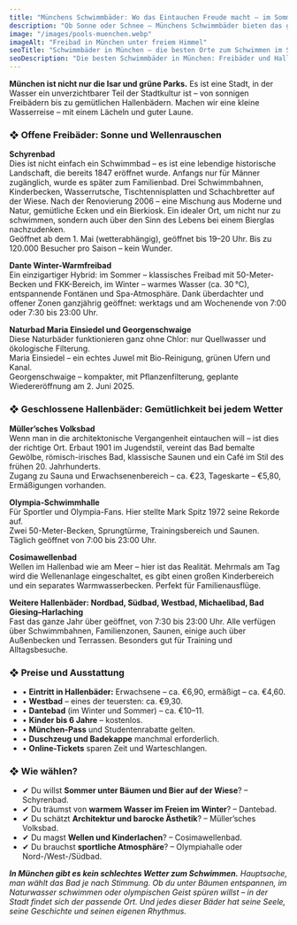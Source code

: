 ```yaml
---
title: "Münchens Schwimmbäder: Wo das Eintauchen Freude macht — im Sommer und im Winter"
description: "Ob Sonne oder Schnee – Münchens Schwimmbäder bieten das ganze Jahr über Badespaß. Wir zeigen die schönsten Freibäder und Hallenbäder, geben Tipps zu Preisen, Ausstattung und Atmosphäre."
image: "/images/pools-muenchen.webp"
imageAlt: "Freibad in München unter freiem Himmel"
seoTitle: "Schwimmbäder in München – die besten Orte zum Schwimmen im Sommer und Winter"
seoDescription: "Die besten Schwimmbäder in München: Freibäder und Hallenbäder, Preise, Atmosphäre, Empfehlungen und Besonderheiten. Ein Überblick für alle, die gerne schwimmen."
---
```


**München ist nicht nur die Isar und grüne Parks.** Es ist eine Stadt, in der Wasser ein unverzichtbarer Teil der Stadtkultur ist – von sonnigen Freibädern bis zu gemütlichen Hallenbädern. Machen wir eine kleine Wasserreise – mit einem Lächeln und guter Laune.

### ❖ Offene Freibäder: Sonne und Wellenrauschen

**Schyrenbad**  
Dies ist nicht einfach ein Schwimmbad – es ist eine lebendige historische Landschaft, die bereits 1847 eröffnet wurde. Anfangs nur für Männer zugänglich, wurde es später zum Familienbad. Drei Schwimmbahnen, Kinderbecken, Wasserrutsche, Tischtennisplatten und Schachbretter auf der Wiese. Nach der Renovierung 2006 – eine Mischung aus Moderne und Natur, gemütliche Ecken und ein Bierkiosk. Ein idealer Ort, um nicht nur zu schwimmen, sondern auch über den Sinn des Lebens bei einem Bierglas nachzudenken.  
Geöffnet ab dem 1. Mai (wetterabhängig), geöffnet bis 19–20 Uhr. Bis zu 120.000 Besucher pro Saison – kein Wunder.

**Dante Winter-Warmfreibad**  
Ein einzigartiger Hybrid: im Sommer – klassisches Freibad mit 50-Meter-Becken und FKK-Bereich, im Winter – warmes Wasser (ca. 30 °C), entspannende Fontänen und Spa-Atmosphäre. Dank überdachter und offener Zonen ganzjährig geöffnet: werktags und am Wochenende von 7:00 oder 7:30 bis 23:00 Uhr.

**Naturbad Maria Einsiedel und Georgenschwaige**  
Diese Naturbäder funktionieren ganz ohne Chlor: nur Quellwasser und ökologische Filterung.  
Maria Einsiedel – ein echtes Juwel mit Bio-Reinigung, grünen Ufern und Kanal.  
Georgenschwaige – kompakter, mit Pflanzenfilterung, geplante Wiedereröffnung am 2. Juni 2025.

### ❖ Geschlossene Hallenbäder: Gemütlichkeit bei jedem Wetter

**Müller’sches Volksbad**  
Wenn man in die architektonische Vergangenheit eintauchen will – ist dies der richtige Ort. Erbaut 1901 im Jugendstil, vereint das Bad bemalte Gewölbe, römisch-irisches Bad, klassische Saunen und ein Café im Stil des frühen 20. Jahrhunderts.  
Zugang zu Sauna und Erwachsenenbereich – ca. €23, Tageskarte – €5,80, Ermäßigungen vorhanden.

**Olympia-Schwimmhalle**  
Für Sportler und Olympia-Fans. Hier stellte Mark Spitz 1972 seine Rekorde auf.  
Zwei 50-Meter-Becken, Sprungtürme, Trainingsbereich und Saunen. Täglich geöffnet von 7:00 bis 23:00 Uhr.

**Cosimawellenbad**  
Wellen im Hallenbad wie am Meer – hier ist das Realität. Mehrmals am Tag wird die Wellenanlage eingeschaltet, es gibt einen großen Kinderbereich und ein separates Warmwasserbecken. Perfekt für Familienausflüge.

**Weitere Hallenbäder: Nordbad, Südbad, Westbad, Michaelibad, Bad Giesing–Harlaching**  
Fast das ganze Jahr über geöffnet, von 7:30 bis 23:00 Uhr. Alle verfügen über Schwimmbahnen, Familienzonen, Saunen, einige auch über Außenbecken und Terrassen. Besonders gut für Training und Alltagsbesuche.

### ❖ Preise und Ausstattung

- • **Eintritt in Hallenbäder:** Erwachsene – ca. €6,90, ermäßigt – ca. €4,60.  
- • **Westbad** – eines der teuersten: ca. €9,30.  
- • **Dantebad** (im Winter und Sommer) – ca. €10–11.  
- • **Kinder bis 6 Jahre** – kostenlos.  
- • **München-Pass** und Studentenrabatte gelten.  
- • **Duschzeug und Badekappe** manchmal erforderlich.  
- • **Online-Tickets** sparen Zeit und Warteschlangen.

### ❖ Wie wählen?

- ✔ Du willst **Sommer unter Bäumen und Bier auf der Wiese**? – Schyrenbad.  
- ✔ Du träumst von **warmem Wasser im Freien im Winter**? – Dantebad.  
- ✔ Du schätzt **Architektur und barocke Ästhetik**? – Müller’sches Volksbad.  
- ✔ Du magst **Wellen und Kinderlachen**? – Cosimawellenbad.  
- ✔ Du brauchst **sportliche Atmosphäre**? – Olympiahalle oder Nord-/West-/Südbad.

_**In München gibt es kein schlechtes Wetter zum Schwimmen.** Hauptsache, man wählt das Bad je nach Stimmung. Ob du unter Bäumen entspannen, im Naturwasser schwimmen oder olympischen Geist spüren willst – in der Stadt findet sich der passende Ort. Und jedes dieser Bäder hat seine Seele, seine Geschichte und seinen eigenen Rhythmus._
